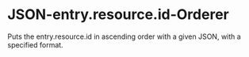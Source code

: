 # JSON-entry.resource.id-Orderer
Puts the entry.resource.id in ascending order with a given JSON, with a specified format.
